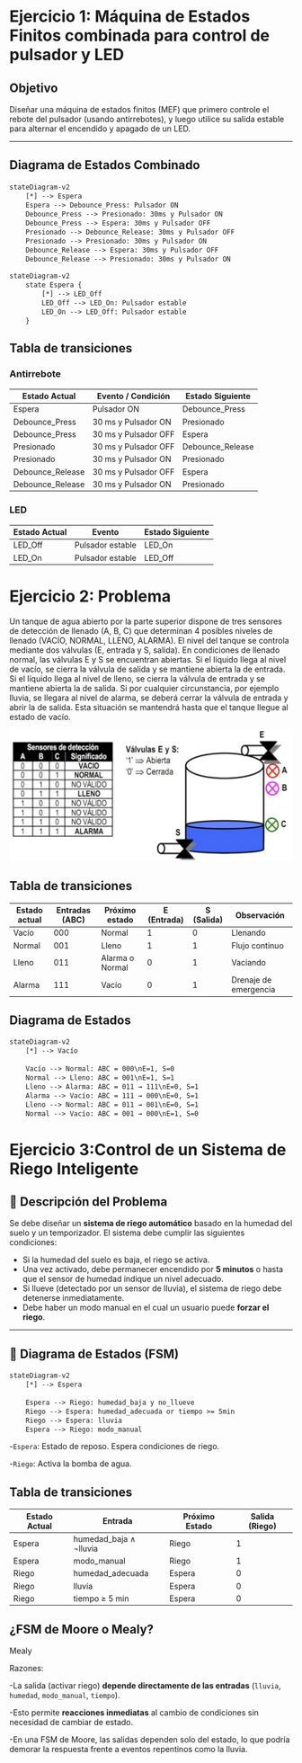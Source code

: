 # Ejercicio 1: Máquina de Estados Finitos combinada para control de pulsador y LED

## Objetivo

Diseñar una máquina de estados finitos (MEF) que primero controle el rebote del pulsador (usando antirrebotes), y luego utilice su salida estable para alternar el encendido y apagado de un LED.

---

## Diagrama de Estados Combinado


```mermaid
stateDiagram-v2
    [*] --> Espera
    Espera --> Debounce_Press: Pulsador ON
    Debounce_Press --> Presionado: 30ms y Pulsador ON
    Debounce_Press --> Espera: 30ms y Pulsador OFF
    Presionado --> Debounce_Release: 30ms y Pulsador OFF
    Presionado --> Presionado: 30ms y Pulsador ON
    Debounce_Release --> Espera: 30ms y Pulsador OFF
    Debounce_Release --> Presionado: 30ms y Pulsador ON
```

```mermaid
stateDiagram-v2
    state Espera {
        [*] --> LED_Off
        LED_Off --> LED_On: Pulsador estable
        LED_On --> LED_Off: Pulsador estable
    }
```

## Tabla de transiciones
### Antirrebote

| Estado Actual     | Evento / Condición   | Estado Siguiente  |
| ----------------- | -------------------- | ----------------- |
| Espera            | Pulsador ON          | Debounce\_Press   |
| Debounce\_Press   | 30 ms y Pulsador ON  | Presionado        |
| Debounce\_Press   | 30 ms y Pulsador OFF | Espera            |
| Presionado        | 30 ms y Pulsador OFF | Debounce\_Release |
| Presionado        | 30 ms y Pulsador ON  | Presionado        |
| Debounce\_Release | 30 ms y Pulsador OFF | Espera            |
| Debounce\_Release | 30 ms y Pulsador ON  | Presionado        |

### LED

| Estado Actual | Evento           | Estado Siguiente |
| ------------- | ---------------- | ---------------- |
| LED\_Off      | Pulsador estable | LED\_On          |
| LED\_On       | Pulsador estable | LED\_Off         |



# Ejercicio 2: Problema

Un tanque de agua abierto por la parte superior dispone de tres sensores de detección de llenado (A, B, C) que determinan 4 posibles niveles de llenado (VACÍO, NORMAL, LLENO, ALARMA). El  nivel del tanque se controla mediante dos válvulas (E, entrada y S, salida).
En condiciones de llenado normal, las válvulas E y S se encuentran abiertas.
Si el líquido llega al nivel de vacío, se  cierra la válvula de salida y se mantiene abierta la de entrada. Si el líquido llega al nivel de lleno, se cierra la válvula de entrada y se mantiene abierta la de salida. Si por cualquier circunstancia, por ejemplo lluvia, se llegara al nivel de alarma, se deberá cerrar la válvula de entrada y abrir la de salida. Esta situación se mantendrá hasta que el tanque llegue al estado de vacío.

![alt text](<Imagenes/image (1).png>)

## Tabla de transiciones

| Estado actual | Entradas (ABC) | Próximo estado  | E (Entrada) | S (Salida) | Observación           |
| ------------- | -------------- | --------------- | ----------- | ---------- | --------------------- |
| Vacío         | 000            | Normal          | 1           | 0          | Llenando              |
| Normal        | 001            | Lleno           | 1           | 1          | Flujo continuo        |
| Lleno         | 011            | Alarma o Normal | 0           | 1          | Vaciando              |
| Alarma        | 111            | Vacío           | 0           | 1          | Drenaje de emergencia |


## Diagrama de Estados


```mermaid
stateDiagram-v2
    [*] --> Vacío

    Vacío --> Normal: ABC = 000\nE=1, S=0
    Normal --> Lleno: ABC = 001\nE=1, S=1
    Lleno --> Alarma: ABC = 011 → 111\nE=0, S=1
    Alarma --> Vacío: ABC = 111 → 000\nE=0, S=1
    Lleno --> Normal: ABC = 011 → 001\nE=0, S=1
    Normal --> Vacío: ABC = 001 → 000\nE=1, S=0
```

# Ejercicio 3:Control de un Sistema de Riego Inteligente

## 📘 Descripción del Problema

Se debe diseñar un **sistema de riego automático** basado en la humedad del suelo y un temporizador. El sistema debe cumplir las siguientes condiciones:

- Si la humedad del suelo es baja, el riego se activa.
- Una vez activado, debe permanecer encendido por **5 minutos** o hasta que el sensor de humedad indique un nivel adecuado.
- Si llueve (detectado por un sensor de lluvia), el sistema de riego debe detenerse inmediatamente.
- Debe haber un modo manual en el cual un usuario puede **forzar el riego**.

---

## 🔁 Diagrama de Estados (FSM)

```mermaid
stateDiagram-v2
    [*] --> Espera

    Espera --> Riego: humedad_baja y no_llueve
    Riego --> Espera: humedad_adecuada or tiempo >= 5min
    Riego --> Espera: lluvia
    Espera --> Riego: modo_manual
```

-`Espera`: Estado de reposo. Espera condiciones de riego.

-`Riego`: Activa la bomba de agua.

## Tabla de transiciones

| Estado Actual | Entrada                 | Próximo Estado | Salida (Riego) |
| ------------- | ----------------------- | -------------- | -------------- |
| Espera        | humedad\_baja ∧ ¬lluvia | Riego          | 1              |
| Espera        | modo\_manual            | Riego          | 1              |
| Riego         | humedad\_adecuada       | Espera         | 0              |
| Riego         | lluvia                  | Espera         | 0              |
| Riego         | tiempo ≥ 5 min          | Espera         | 0              |


## ¿FSM de Moore o Mealy?

Mealy

Razones:

-La salida (activar riego) **depende directamente de las entradas** (`lluvia`, `humedad`, `modo_manual`, `tiempo`).

-Esto permite **reacciones inmediatas** al cambio de condiciones sin necesidad de cambiar de estado.

-En una FSM de Moore, las salidas dependen solo del estado, lo que podría demorar la respuesta frente a eventos repentinos como la lluvia.